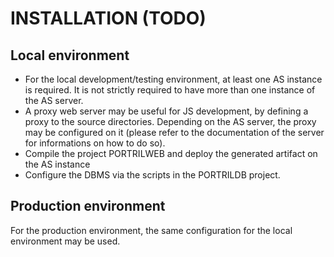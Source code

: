 # INSTALLATION (TODO)

## Local environment
- For the local development/testing environment, at least one AS instance is required. It is not strictly required to have more than one instance of the AS server.
- A proxy web server may be useful for JS development, by defining a proxy to the source directories. Depending on the AS server, the proxy may be configured on it (please refer to the documentation of the server for informations on how to do so).
- Compile the project PORTRILWEB and deploy the generated artifact on the AS instance
- Configure the DBMS via the scripts in the PORTRILDB project.

## Production environment
For the production environment, the same configuration for the local environment may be used.
